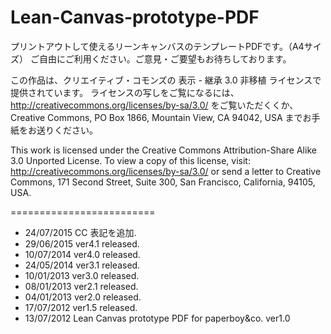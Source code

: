 Lean-Canvas-prototype-PDF
=========================

プリントアウトして使えるリーンキャンバスのテンプレートPDFです。（A4サイズ）
ご自由にご利用ください。ご意見・ご要望もお待ちしております。

この作品は、クリエイティブ・コモンズの 表示 - 継承 3.0 非移植 ライセンスで提供されています。
ライセンスの写しをご覧になるには、 http://creativecommons.org/licenses/by-sa/3.0/ をご覧いただくくか、Creative Commons, PO Box 1866, Mountain View, CA 94042, USA までお手紙をお送りください。

This work is licensed under the Creative Commons Attribution-Share Alike 3.0 Unported License.
To view a copy of this license, visit: http://creativecommons.org/licenses/by-sa/3.0/ or send a letter to Creative Commons, 171 Second Street, Suite 300, San Francisco, California, 94105, USA.

=========================

- 24/07/2015 CC 表記を追加.
- 29/06/2015 ver4.1 released.
- 10/07/2014 ver4.0 released.
- 24/05/2014 ver3.1 released.
- 10/01/2013 ver3.0 released.
- 08/01/2013 ver2.1 released.
- 04/01/2013 ver2.0 released.
- 17/07/2012 ver1.5 released.
- 13/07/2012 Lean Canvas prototype PDF for paperboy&amp;co. ver1.0
